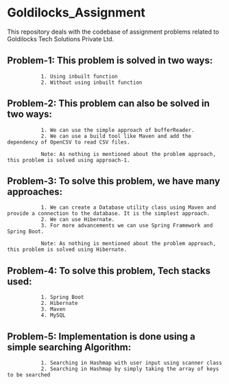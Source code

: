 # Goldilocks_Assignment
This repository deals with the codebase of assignment problems related to Goldilocks Tech Solutions Private Ltd.

## Problem-1: This problem is solved in two ways:
               1. Using inbuilt function
               2. Without using inbuilt function

## Problem-2: This problem can also be solved in two ways:
               1. We can use the simple approach of bufferReader.
               2. We can use a build tool like Maven and add the dependency of OpenCSV to read CSV files.
               
               Note: As nothing is mentioned about the problem approach, this problem is solved using approach-1.

## Problem-3: To solve this problem, we have many approaches:
               1. We can create a Database utility class using Maven and provide a connection to the database. It is the simplest approach. 
               2. We can use Hibernate.
               3. For more advancements we can use Spring Framework and Spring Boot.
               
               Note: As nothing is mentioned about the problem approach, this problem is solved using Hibernate. 

## Problem-4: To solve this problem, Tech stacks used:
               1. Spring Boot
               2. Hibernate
               3. Maven
               4. MySQL

## Problem-5: Implementation is done using a simple searching Algorithm:
               1. Searching in Hashmap with user input using scanner class
               2. Searching in Hashmap by simply taking the array of keys to be searched
               
               
               
               
